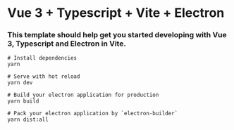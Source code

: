# Vue 3 + Typescript + Vite + Electron 
### This template should help get you started developing with Vue 3, Typescript and Electron in Vite.

```
# Install dependencies
yarn

# Serve with hot reload
yarn dev

# Build your electron application for production
yarn build

# Pack your electron application by `electron-builder`
yarn dist:all
```